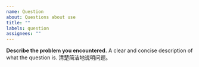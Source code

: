 ```yaml
---
name: Question
about: Questions about use
title: ""
labels: question
assignees: ""
---
```


**Describe the problem you encountered.**
A clear and concise description of what the question is.
清楚简洁地说明问题。
